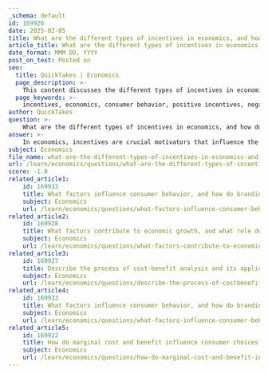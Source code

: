 ```yaml
---
_schema: default
id: 169926
date: 2025-02-05
title: What are the different types of incentives in economics, and how do they affect consumer behavior?
article_title: What are the different types of incentives in economics, and how do they affect consumer behavior?
date_format: MMM DD, YYYY
post_on_text: Posted on
seo:
  title: QuickTakes | Economics
  page_description: >-
    This content discusses the different types of incentives in economics, their classifications, and their effects on consumer behavior, highlighting how businesses can strategically use these incentives to influence purchasing decisions.
  page_keywords: >-
    incentives, economics, consumer behavior, positive incentives, negative incentives, moral incentives, personal incentives, social incentives, economic incentives, marketing strategies, decision making, behavioral economics
author: QuickTakes
question: >-
    What are the different types of incentives in economics, and how do they affect consumer behavior?
answer: >-
    In economics, incentives are crucial motivators that influence the decisions and behaviors of individuals and organizations. They can be categorized into several types, each affecting consumer behavior in different ways:\n\n1. **Positive Incentives**: These are rewards that encourage certain behaviors. For example, tax breaks for renewable energy investments serve as a positive incentive for companies to adopt sustainable practices. Consumers may also respond positively to discounts, loyalty programs, or cash-back offers, which can increase their likelihood of purchasing a product.\n\n2. **Negative Incentives**: These are penalties or costs associated with certain behaviors. For instance, fines for late payments or taxes on unhealthy products (like sugary drinks) can deter consumers from engaging in those behaviors. The threat of legal consequences can also serve as a disincentive, influencing individuals to make more socially responsible choices.\n\n3. **Moral Incentives**: These incentives appeal to an individual's sense of ethics or social responsibility. For example, consumers may choose to buy fair-trade products or support companies with sustainable practices because they feel it is the right thing to do, even if it may not be the cheapest option.\n\n4. **Personal Incentives**: These are based on individual preferences and motivations. For instance, a consumer may choose to purchase a luxury item as a status symbol, driven by personal desires rather than economic necessity.\n\n5. **Social Incentives**: These incentives arise from the influence of peers and societal norms. For example, if a consumer's social circle values eco-friendly products, they may be more inclined to purchase such items to fit in or gain approval.\n\n6. **Economic Incentives**: These are based on the financial implications of a decision. For example, if the price of a product decreases, consumers may be incentivized to buy more of it, reflecting the basic principles of supply and demand.\n\nThe impact of these incentives on consumer behavior can be significant. Positive incentives can lead to increased consumption and brand loyalty, while negative incentives can discourage certain behaviors and promote more responsible consumption. Understanding these dynamics allows businesses to tailor their marketing strategies effectively, aligning their offerings with the motivations of their target audience.\n\nIn summary, incentives in economics are multifaceted and play a vital role in shaping consumer behavior. By leveraging various types of incentives, businesses and policymakers can influence decisions and drive economic outcomes.
subject: Economics
file_name: what-are-the-different-types-of-incentives-in-economics-and-how-do-they-affect-consumer-behavior.md
url: /learn/economics/questions/what-are-the-different-types-of-incentives-in-economics-and-how-do-they-affect-consumer-behavior
score: -1.0
related_article1:
    id: 169933
    title: What factors influence consumer behavior, and how do branding and marketing play a role?
    subject: Economics
    url: /learn/economics/questions/what-factors-influence-consumer-behavior-and-how-do-branding-and-marketing-play-a-role
related_article2:
    id: 169928
    title: What factors contribute to economic growth, and what role do innovation and technology play?
    subject: Economics
    url: /learn/economics/questions/what-factors-contribute-to-economic-growth-and-what-role-do-innovation-and-technology-play
related_article3:
    id: 169927
    title: Describe the process of cost-benefit analysis and its application in policy making.
    subject: Economics
    url: /learn/economics/questions/describe-the-process-of-costbenefit-analysis-and-its-application-in-policy-making
related_article4:
    id: 169933
    title: What factors influence consumer behavior, and how do branding and marketing play a role?
    subject: Economics
    url: /learn/economics/questions/what-factors-influence-consumer-behavior-and-how-do-branding-and-marketing-play-a-role
related_article5:
    id: 169922
    title: How do marginal cost and benefit influence consumer choices?
    subject: Economics
    url: /learn/economics/questions/how-do-marginal-cost-and-benefit-influence-consumer-choices
---
```


&nbsp;